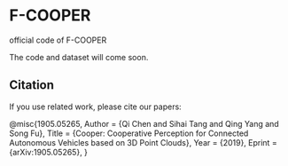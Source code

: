 # F-COOPER
official code of F-COOPER 

The code and dataset will come soon.

## Citation

If you use related work, please cite our papers:


  @misc{1905.05265,
    Author = {Qi Chen and Sihai Tang and Qing Yang and Song Fu},
    Title = {Cooper: Cooperative Perception for Connected Autonomous Vehicles based on 3D Point Clouds},
    Year = {2019},
    Eprint = {arXiv:1905.05265},
  }


